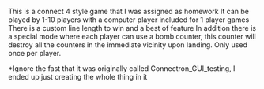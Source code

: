 This is a connect 4 style game that I was assigned as homework
It can be played by 1-10 players with a computer player included for 1 player games
There is a custom line length to win and a best of feature
In addition there is a special mode where each player can use a bomb counter, this counter will destroy all the counters in the immediate vicinity upon landing. Only used once per player.

*Ignore the fast that it was originally called Connectron_GUI_testing, I ended up just creating the whole thing in it
